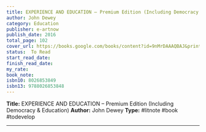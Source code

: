 ```yaml
---
title: EXPERIENCE AND EDUCATION – Premium Edition (Including Democracy & Education)
author: John Dewey
category: Education
publisher: e-artnow
publish_date: 2016
total_page: 102
cover_url: https://books.google.com/books/content?id=9nMrDAAAQBAJ&printsec=frontcover&img=1&zoom=1&source=gbs_api
status:  To Read
start_read_date: 
finish_read_date: 
my_rate: 
book_note: 
isbn10: 8026853849
isbn13: 9788026853848
---
```

**Title:** EXPERIENCE AND EDUCATION – Premium Edition (Including Democracy & Education)
**Author:** John Dewey
**Type:** #litnote #book #todevelop 

---